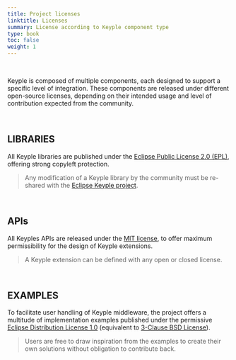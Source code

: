 ```yaml
---
title: Project licenses
linktitle: Licenses
summary: License according to Keyple component type
type: book
toc: false
weight: 1
---
```


<br>

Keyple is composed of multiple components, each designed to support a specific level of integration. These components
are released under different open-source licenses, depending on their intended usage and level of contribution expected
from the community.

<br>

## LIBRARIES
All Keyple libraries are published under the [Eclipse Public License 2.0 (EPL)](https://www.eclipse.org/legal/epl-2.0/),
offering strong copyleft protection.
> Any modification of a Keyple library by the community must be re-shared with the [Eclipse Keyple project](https://keyple.org/).

<br>

## APIs
All Keyples APIs are released under the [MIT license](https://opensource.org/licenses/MIT), to offer maximum
permissibility for the design of Keyple extensions.
> A Keyple extension can be defined with any open or closed license.

<br>

## EXAMPLES
To facilitate user handling of Keyple middleware, the project offers a multitude of implementation examples published
under the permissive [Eclipse Distribution License 1.0](https://www.eclipse.org/org/documents/edl-v10.php) (equivalent
to [3-Clause BSD License](https://opensource.org/license/bsd-3-clause)).
> Users are free to draw inspiration from the examples to create their own solutions without obligation to contribute back.

<br>
